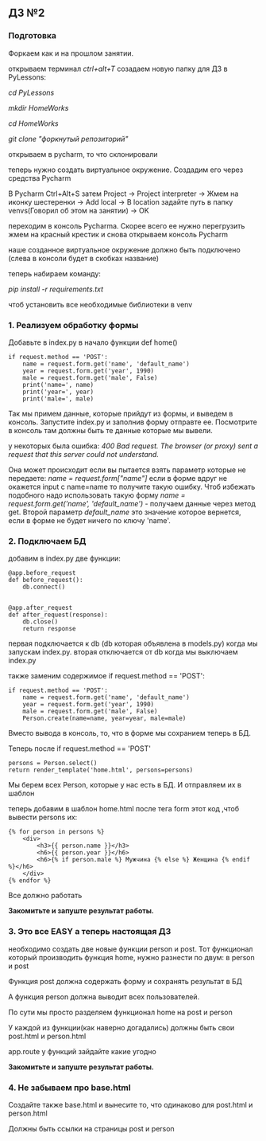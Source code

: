 ## ДЗ №2

### Подготовка
Форкаем как и на прошлом занятии.

открываем терминал _ctrl+alt+T_ созадаем новую папку для ДЗ в PyLessons:

_cd PyLessons_

_mkdir HomeWorks_

_cd HomeWorks_

_git clone "форкнутый репозиторий"_

открываем в pycharm, то что склонировали

теперь нужно создать виртуальное окружение. Создадим его через средства Pycharm

В Pycharm Ctrl+Alt+S затем Project -> Project interpreter -> Жмем на иконку шестеренки 
-> Add local -> В location задайте путь в папку venvs(Говорил об этом на занятии) 
-> OK

переходим в консоль Pycharma. Скорее всего ее нужно перегрузить
жмем на красный крестик и снова открываем консоль Pycharm

наше созданное виртуальное окружение должно быть подключено (слева в консоли будет в скобках название)

теперь набираем команду:

_pip install -r requirements.txt_

чтоб установить все необходимые библиотеки в venv


### 1. Реализуем обработку формы
Добавьте в index.py в начало функции def home()



    if request.method == 'POST':
        name = request.form.get('name', 'default_name')
        year = request.form.get('year', 1990)
        male = request.form.get('male', False)
        print('name=', name)
        print('year=', year)
        print('male=', male)

Так мы примем данные, которые прийдут из формы, и
выведем в консоль. 
Запустите index.py и заполнив форму отправте ее. 
Посмотрите в консоль там должны быть те данные которые мы вывели.

у некоторых была ошибка: 
_400 Bad request. The browser (or proxy) sent a request that this server could not understand._

Она может происходит если вы пытается взять параметр которые не передаете:
_name = request.form["name"]_ если в форме вдруг не окажется input c name=name то получите такую ошибку.
Чтоб избежать подобного надо использовать такую форму
_name = request.form.get('name', 'default_name')_ - получаем данные через метод get. Второй параметр
_default_name_  это значение которое вернется, если в форме не будет ничего по ключу 'name'.

### 2. Подключаем БД 

добавим в index.py две функции:


    @app.before_request
    def before_request():
        db.connect()


    @app.after_request
    def after_request(response):
        db.close()
        return response
        
первая подключается к db (db которая объявлена в models.py) когда мы запускам index.py.
вторая отключается от db когда мы выключаем index.py

также заменим содержимое if request.method == 'POST':
    
    if request.method == 'POST':
        name = request.form.get('name', 'default_name')
        year = request.form.get('year', 1990)
        male = request.form.get('male', False)
        Person.create(name=name, year=year, male=male)
        
Вместо вывода в консоль, то, что в форме мы сохранием теперь в БД.

Теперь после if request.method == 'POST'

    persons = Person.select()
    return render_template('home.html', persons=persons)
    

Мы берем всех Person, которые у нас есть в БД.
И отправляем их в шаблон


теперь добавим в шаблон home.html после тега form этот код ,чтоб вывести persons их:

    {% for person in persons %}
        <div>
            <h3>{{ person.name }}</h3>
            <h6>{{ person.year }}</h6>
            <h6>{% if person.male %} Мужчина {% else %} Женщина {% endif %}</h6>
        </div>
    {% endfor %}
    
    
Все должно работать

**Закомитьте и запуште результат работы.**


### 3. Это все EASY а теперь настоящая ДЗ

необходимо создать две новые функции person и post. Тот функционал который производить функция home, нужно разнести 
по двум: в person и post 

Функция post должна содержать форму и сохранять результат в БД

А функция person должна выводит всех пользователей.

По сути мы просто разделяем функционал home на post и person

У каждой из функции(как наверно догадались) должны быть свои post.html и person.html

app.route у функций зайдайте какие угодно


**Закомитьте и запуште результат работы.**

### 4. Не забываем про base.html

Создайте также base.html и вынесите то, что одинаково для post.html и person.html

Должны быть ссылки на страницы post и person

